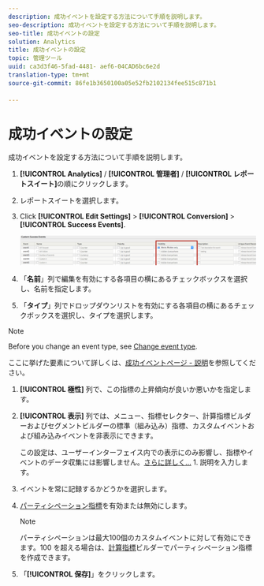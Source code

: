 ```yaml
---
description: 成功イベントを設定する方法について手順を説明します。
seo-description: 成功イベントを設定する方法について手順を説明します。
seo-title: 成功イベントの設定
solution: Analytics
title: 成功イベントの設定
topic: 管理ツール
uuid: ca3d3f46-5fad-4481- aef6-04CAD6bc6e2d
translation-type: tm+mt
source-git-commit: 86fe1b3650100a05e52fb2102134fee515c871b1

---
```



# 成功イベントの設定

成功イベントを設定する方法について手順を説明します。

1. **[!UICONTROL Analytics]** / **[!UICONTROL 管理者]** / **[!UICONTROL レポートスイート]**&#x200B;の順にクリックします。
1. レポートスイートを選択します。
1. Click **[!UICONTROL Edit Settings]** &gt; **[!UICONTROL Conversion]** &gt; **[!UICONTROL Success Events]**.

   ![手順の結果](assets/success_event_page.png)

1.  「**名前**」列で編集を有効にする各項目の横にあるチェックボックスを選択し、名前を指定します。
1.  「**タイプ**」列でドロップダウンリストを有効にする各項目の横にあるチェックボックスを選択し、タイプを選択します。

   >[!NOTE]
   >
   >Before you change an event type, see [Change event type](../../../admin/admin/c-success-events/event-type.md#concept_2A6FCC19E7FC429DBDFA65BC640BD448).

   ここに挙げた要素について詳しくは、[成功イベントページ - 説明](../../../admin/admin/c-success-events/success-event.md#section_681ECEC981694CABBDBF00E18165B447)を参照してください。

1. **[!UICONTROL 極性]** 列で、この指標の上昇傾向が良いか悪いかを指定します。
1. **[!UICONTROL 表示]** 列では、メニュー、指標セレクター、計算指標ビルダーおよびセグメントビルダーの標準（組み込み）指標、カスタムイベントおよび組み込みイベントを非表示にできます。

   この設定は、ユーザーインターフェイス内での表示にのみ影響し、指標やイベントのデータ収集には影響しません。[さらに詳しく...](../../../admin/admin/metric-visibility.md#concept_A85EB68D27534C4581AF1DCF5702DDE5) 1. 説明を入力します。
1. イベントを常に記録するかどうかを選択します。
1. [パーティシペーション指標](/help/components/c-variables/c-metrics/metrics-participation.md)を有効または無効にします。

   >[!NOTE]
   >
   >パーティシペーションは最大100個のカスタムイベントに対して有効にできます。100 を超える場合は、[計算指標](https://marketing.adobe.com/resources/help/en_US/analytics/calcmetrics/participation_metric.html)ビルダーでパーティシペーション指標を作成できます。

1. 「**[!UICONTROL 保存]**」をクリックします。

